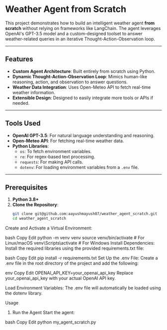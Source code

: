 # Weather Agent from Scratch

This project demonstrates how to build an intelligent weather agent **from scratch** without relying on frameworks like LangChain. The agent leverages OpenAI's GPT-3.5 model and a custom-designed toolset to answer weather-related queries in an iterative Thought-Action-Observation loop.

---

## Features

- **Custom Agent Architecture**: Built entirely from scratch using Python.
- **Dynamic Thought-Action-Observation Loop**: Mimics human-like reasoning, action, and observation to answer questions.
- **Weather Data Integration**: Uses Open-Meteo API to fetch real-time weather information.
- **Extensible Design**: Designed to easily integrate more tools or APIs if needed.

---

## Tools Used

- **OpenAI GPT-3.5**: For natural language understanding and reasoning.
- **Open-Meteo API**: For fetching real-time weather data.
- **Python Libraries**:
  - `os`: To fetch environment variables.
  - `re`: For regex-based text processing.
  - `requests`: For making API calls.
  - `dotenv`: For loading environment variables from a `.env` file.

---

## Prerequisites

1. **Python 3.8+**
2. **Clone the Repository**:
   ```bash
   git clone git@github.com:aayushmayush07/weather_agent_scratch.git
   cd weather_agent_scratch
Create and Activate a Virtual Environment:

bash
Copy
Edit
python -m venv venv
source venv/bin/activate  # For Linux/macOS
venv\Scripts\activate     # For Windows
Install Dependencies: Install the required libraries using the provided requirements.txt file:

bash
Copy
Edit
pip install -r requirements.txt
Set Up the .env File: Create a .env file in the root directory of the project and add the following:

env
Copy
Edit
OPENAI_API_KEY=your_openai_api_key
Replace your_openai_api_key with your actual OpenAI API key.

Load Environment Variables: The .env file will automatically be loaded using the dotenv library.

Usage
1. Run the Agent
Start the agent:

bash
Copy
Edit
python my_agent_scratch.py